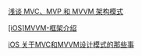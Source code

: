 [浅谈 MVC、MVP 和 MVVM 架构模式](http://www.jianshu.com/p/ebd2c5914d20)

[\[iOS\]MVVM-框架介绍](http://www.jianshu.com/p/1e28ea863dc5)

[iOS 关于MVC和MVVM设计模式的那些事](http://www.jianshu.com/p/caaa173071f3)



